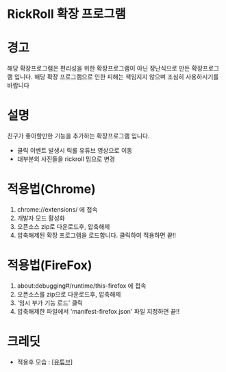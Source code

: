 # RickRoll 확장 프로그램

# 경고

해당 확장프로그램은 편리성을 위한 확장프로그램이 아닌 장난식으로 만든 확장프로그램 입니다.
해당 확장 프로그램으로 인한 피해는 책임지지 않으며 조심히 사용하시기를 바랍니다

# 설명

친구가 좋아할만한 기능을 추가하는 확장프로그램 입니다.

- 클릭 이벤트 발생시 릭롤 유튜브 영상으로 이동
- 대부분의 사진들을 rickroll 밈으로 변경

# 적용법(Chrome)

1. chrome://extensions/ 에 접속
2. 개발자 모드 활성화
3. 오픈소스 zip로 다운로드후, 압축해제
4. 압축해제된 확장 프로그램을 로드합니다. 클릭하여 적용하면 끝!!

# 적용법(FireFox)

1. about:debugging#/runtime/this-firefox 에 접속
2. 오픈소스를 zip으로 다운로드후, 압축해제
3. '임시 부가 기능 로드' 클릭
4. 압축해제한 파일에서 'manifest-firefox.json' 파일 지정하면 끝!!

# 크레딧

- 적용후 모습 : [[유튜브]](https://www.youtube.com/watch?v=dQw4w9WgXcQ)
